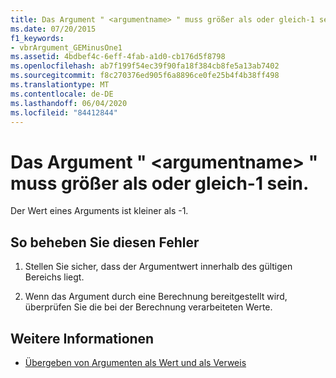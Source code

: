 ```yaml
---
title: Das Argument " <argumentname> " muss größer als oder gleich-1 sein.
ms.date: 07/20/2015
f1_keywords:
- vbrArgument_GEMinusOne1
ms.assetid: 4bdbef4c-6eff-4fab-a1d0-cb176d5f8798
ms.openlocfilehash: ab7f199f54ec39f90fa18f384cb8fe5a13ab7402
ms.sourcegitcommit: f8c270376ed905f6a8896ce0fe25b4f4b38ff498
ms.translationtype: MT
ms.contentlocale: de-DE
ms.lasthandoff: 06/04/2020
ms.locfileid: "84412844"
---
```

# <a name="argument-argumentname-must-be-greater-than-or-equal-to--1"></a>Das Argument " \<argumentname> " muss größer als oder gleich-1 sein.
Der Wert eines Arguments ist kleiner als -1.  
  
## <a name="to-correct-this-error"></a>So beheben Sie diesen Fehler  
  
1. Stellen Sie sicher, dass der Argumentwert innerhalb des gültigen Bereichs liegt.  
  
2. Wenn das Argument durch eine Berechnung bereitgestellt wird, überprüfen Sie die bei der Berechnung verarbeiteten Werte.  
  
## <a name="see-also"></a>Weitere Informationen

- [Übergeben von Argumenten als Wert und als Verweis](../programming-guide/language-features/procedures/passing-arguments-by-value-and-by-reference.md)
